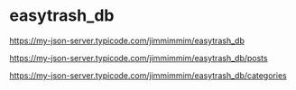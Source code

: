 # easytrash_db

https://my-json-server.typicode.com/jimmimmim/easytrash_db

https://my-json-server.typicode.com/jimmimmim/easytrash_db/posts


https://my-json-server.typicode.com/jimmimmim/easytrash_db/categories
